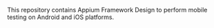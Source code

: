 This repository contains Appium Framework Design to perform mobile testing on Android and iOS platforms. 
